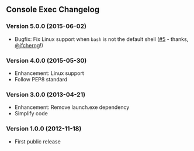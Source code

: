 Console Exec Changelog
----------------------


### Version 5.0.0 (2015-06-02)

- Bugfix: Fix Linux support when `bash` is not the default shell ([#5](https://github.com/joeyespo/grip/pull/5) - thanks, [@jfcherng][]!)


### Version 4.0.0 (2015-05-30)

- Enhancement: Linux support
- Follow PEP8 standard


### Version 3.0.0 (2013-04-21)

- Enhancement: Remove launch.exe dependency
- Simplify code


### Version 1.0.0 (2012-11-18)

- First public release


[@jfcherng]: https://github.com/jfcherng
